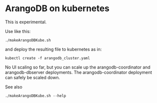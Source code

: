 ArangoDB on kubernetes
======================

This is experimental.

Use like this:

    ./makeArangoDBKube.sh

and deploy the resulting file to kubernetes as in:

    kubectl create -f arangodb_cluster.yaml

No UI scaling so far, but you can scale up the arangodb-coordinator
and arangodb-dbserver deployments. The arangodb-coordinator deployment
can safely be scaled down.

See also

    ./makeArangoDBKube.sh --help
